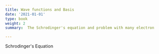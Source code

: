 ```yaml
---
title: Wave functions and Basis
date: '2021-01-01'
type: book
weight: 2
summary:  The Schrodinger's equation and problem with many electron

---
```

Schrodinger's Equation

<!--more-->
